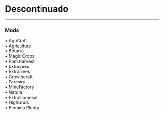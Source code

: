 # Descontinuado  
  
---  
  
### Mods  
  
• AgriCraft  
• Agriculture  
• Botania  
• Magic Crops  
• Pam Harvest  
• ExtraBees  
• ExtraTrees  
• Growthcraft  
• Forestry  
• MineFactory  
• Natura  
• Extrabiomesxl  
• Highlands  
• Biome o Plenty  